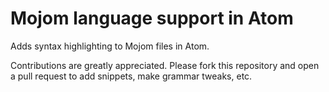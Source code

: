 # Mojom language support in Atom

Adds syntax highlighting to Mojom files in Atom.

Contributions are greatly appreciated. Please fork this repository and open a
pull request to add snippets, make grammar tweaks, etc.

